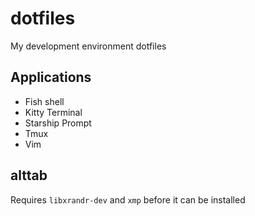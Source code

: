 # dotfiles

My development environment dotfiles

## Applications

+ Fish shell
+ Kitty Terminal
+ Starship Prompt
+ Tmux
+ Vim

## alttab

Requires `libxrandr-dev` and `xmp` before it can be installed
